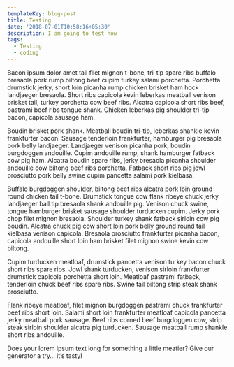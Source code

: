 ```yaml
---
templateKey: blog-post
title: Testing
date: '2018-07-01T10:58:16+05:30'
description: I am going to test now
tags:
  - Testing
  - coding
---
```

Bacon ipsum dolor amet tail filet mignon t-bone, tri-tip spare ribs buffalo bresaola pork rump biltong beef cupim turkey salami porchetta. Porchetta drumstick jerky, short loin picanha rump chicken brisket ham hock landjaeger bresaola. Short ribs capicola kevin leberkas meatball venison brisket tail, turkey porchetta cow beef ribs. Alcatra capicola short ribs beef, pastrami beef ribs tongue shank. Chicken leberkas pig shoulder tri-tip bacon, capicola sausage ham.



Boudin brisket pork shank. Meatball boudin tri-tip, leberkas shankle kevin frankfurter bacon. Sausage tenderloin frankfurter, hamburger pig bresaola pork belly landjaeger. Landjaeger venison picanha pork, boudin burgdoggen andouille. Cupim andouille rump, shank hamburger fatback cow pig ham. Alcatra boudin spare ribs, jerky bresaola picanha shoulder andouille cow biltong beef ribs porchetta. Fatback short ribs pig jowl prosciutto pork belly swine cupim pancetta salami pork kielbasa.



Buffalo burgdoggen shoulder, biltong beef ribs alcatra pork loin ground round chicken tail t-bone. Drumstick tongue cow flank ribeye chuck jerky landjaeger ball tip bresaola shank andouille pig. Venison chuck swine, tongue hamburger brisket sausage shoulder turducken cupim. Jerky pork chop filet mignon bresaola. Shoulder turkey shank fatback sirloin cow pig boudin. Alcatra chuck pig cow short loin pork belly ground round tail kielbasa venison capicola. Bresaola prosciutto frankfurter picanha bacon, capicola andouille short loin ham brisket filet mignon swine kevin cow biltong.



Cupim turducken meatloaf, drumstick pancetta venison turkey bacon chuck short ribs spare ribs. Jowl shank turducken, venison sirloin frankfurter drumstick capicola porchetta short loin. Meatloaf pastrami fatback, tenderloin chuck beef ribs spare ribs. Swine tail biltong strip steak shank prosciutto.



Flank ribeye meatloaf, filet mignon burgdoggen pastrami chuck frankfurter beef ribs short loin. Salami short loin frankfurter meatloaf capicola pancetta jerky meatball pork sausage. Beef ribs corned beef burgdoggen cow, strip steak sirloin shoulder alcatra pig turducken. Sausage meatball rump shankle short ribs andouille.



Does your lorem ipsum text long for something a little meatier? Give our generator a try… it’s tasty!
